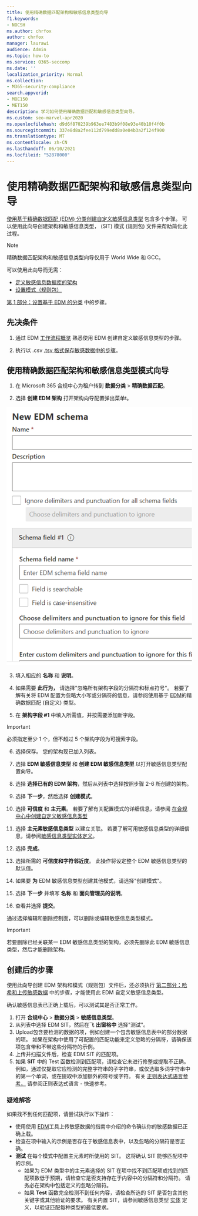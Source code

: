 ```yaml
---
title: 使用精确数据匹配架构和敏感信息类型向导
f1.keywords:
- NOCSH
ms.author: chrfox
author: chrfox
manager: laurawi
audience: Admin
ms.topic: how-to
ms.service: O365-seccomp
ms.date: ''
localization_priority: Normal
ms.collection:
- M365-security-compliance
search.appverid:
- MOE150
- MET150
description: 学习如何使用精确数据匹配和敏感信息类型向导。
ms.custom: seo-marvel-apr2020
ms.openlocfilehash: d9d6f870239b963ee7483b9f08e93e40b10f4f0b
ms.sourcegitcommit: 337e8d8a2fee112d799edd8a0e04b3a2f124f900
ms.translationtype: MT
ms.contentlocale: zh-CN
ms.lasthandoff: 06/10/2021
ms.locfileid: "52878000"
---
```

# <a name="use-the-exact-data-match-schema-and-sensitive-information-type-wizard"></a>使用精确数据匹配架构和敏感信息类型向导

[使用基于精确数据匹配 (EDM) 分类创建自定义敏感信息类型](create-custom-sensitive-information-types-with-exact-data-match-based-classification.md) 包含多个步骤。  可以使用此向导创建架构和敏感信息类型， (SIT) 模式 (规则包) 文件来帮助简化此过程。

> [!NOTE]
> 精确数据匹配架构和敏感信息类型向导仅用于 World Wide 和 GCC。

可以使用此向导而无需：

- [定义敏感信息数据库的架构](create-custom-sensitive-information-types-with-exact-data-match-based-classification.md#define-the-schema-for-your-database-of-sensitive-information)
- [设置模式（规则包）](create-custom-sensitive-information-types-with-exact-data-match-based-classification.md#set-up-a-rule-package)

[第 1 部分：设置基于 EDM 的分类](create-custom-sensitive-information-types-with-exact-data-match-based-classification.md#part-1-set-up-edm-based-classification) 中的步骤。

## <a name="pre-requisites"></a>先决条件

1. 通过 EDM [工作流程概览](create-custom-sensitive-information-types-with-exact-data-match-based-classification.md#the-work-flow-at-a-glance) 熟悉使用 EDM 创建自定义敏感信息类型的步骤。

2. 执行以 .csv [.tsv 格式保存敏感数据中的步骤](create-custom-sensitive-information-types-with-exact-data-match-based-classification.md#save-sensitive-data-in-csv-or-tsv-format)。

## <a name="use-the-exact-data-match-schema-and-sensitive-information-type-pattern-wizard"></a>使用精确数据匹配架构和敏感信息类型模式向导

1. 在 Microsoft 365 合规中心为租户转到 **数据分类** > **精确数据匹配**。

2. 选择 **创建 EDM 架构** 打开架构向导配置弹出菜单t。

![EDM 架构创建向导配置弹出菜单](../media/edm-schema-wizard-1.png)

3. 填入相应的 **名称** 和 **说明**。

4. 如果需要 **此行为，** 请选择"忽略所有架构字段的分隔符和标点符号"。 若要了解有关将 EDM 配置为忽略大小写或分隔符的信息，请参阅使用基于 [EDM](create-custom-sensitive-information-types-with-exact-data-match-based-classification.md)的精确数据匹配 (自定义) 类型。

5. 在 **架构字段 #1** 中填入所需值，并按需要添加新字段。 

> [!IMPORTANT]
> 必须指定至少 1 个，但不超过 5 个架构字段为可搜索字段。

6. 选择保存。 您的架构现已加入列表。

7. 选择 **EDM 敏感信息类型** 和 **创建 EDM 敏感信息类型** 以打开敏感信息类型配置向导。

8. 选择 **选择已有的 EDM 架构**，然后从列表中选择按照步骤 2-6 所创建的架构。

9. 选择 **下一步**，然后选择 **创建模式**。

10. 选择 **可信度** 和 **主元素**。  若要了解有关配置模式的详细信息，请参阅 [在合规中心中创建自定义敏感信息类型](create-a-custom-sensitive-information-type.md)

11.  选择 **主元素敏感信息类型** 以建立关联。 若要了解可用敏感信息类型的详细信息，请参阅[敏感信息类型实体定义](sensitive-information-type-entity-definitions.md)。

12. 选择 **完成**。

13. 选择所需的 **可信度和字符邻近度**。  此操作将设定整个 EDM 敏感信息类型的默认值。

13. 如果要 **为** EDM 敏感信息类型创建其他模式，请选择"创建模式"。

14. 选择 **下一步** 并填写 **名称** 和 **面向管理员的说明**。

15. 查看并选择 **提交**。

通过选择编辑和删除控制面，可以删除或编辑敏感信息类型模式。

> [!IMPORTANT]
> 若要删除已经关联某一 EDM 敏感信息类型的架构，必须先删除此 EDM 敏感信息类型，然后才能删除架构。

## <a name="post-creation-steps"></a>创建后的步骤

使用此向导创建 EDM 架构和模式（规则包）文件后，还必须执行 [第二部分：哈希和上传敏感数据](create-custom-sensitive-information-types-with-exact-data-match-based-classification.md#part-2-hash-and-upload-the-sensitive-data) 中的步骤，才能使用此 EDM 自定义敏感信息类型。

确认敏感信息表已正确上载后，可以测试其是否正常工作。

1. 打开 **合规中心**  >  **数据分类**  >  **敏感信息类型**。
2. 从列表中选择 EDM SIT，然后在飞 **出窗格中** 选择"测试"。 
3. Upload包含要检测的数据的项，例如创建一个包含敏感信息表中的部分数据的项。 如果在架构中使用了可配置的匹配功能来定义忽略的分隔符，请确保该项包含带和不带这些分隔符的示例。
4. 上传并扫描文件后，检查 EDM SIT 的匹配项。
5. 如果 **SIT** 中的 Test 函数检测到匹配项，请检查它未进行修整或提取不正确。 例如，通过仅提取它应检测的完整字符串的子字符串，或仅选取多词字符串中的第一个单词，或在提取中添加额外的符号或字符。 有关 [正则表达式语言参考，](/dotnet/standard/base-types/regular-expression-language-quick-reference) 请参阅正则表达式语言 - 快速参考。 

### <a name="troubleshooting"></a>疑难解答

如果找不到任何匹配项，请尝试执行以下操作：
- 使用使用 [EDM](create-custom-sensitive-information-types-with-exact-data-match-based-classification.md)工具上传敏感数据的指南中介绍的命令确认你的敏感数据已正确上载。
- 检查在项中输入的示例是否存在于敏感信息表中，以及忽略的分隔符是否正确。
- **测试** 在每个模式中配置主元素时所使用的 SIT。 这将确认 SIT 能够匹配项中的示例。 
  -  如果为 EDM 类型中的主元素选择的 SIT 在项中找不到匹配项或找到的匹配项数低于预期，请检查它是否支持存在于内容中的分隔符和分隔符。 请务必在架构中包括定义的忽略分隔符。 
  -  如果 **Test** 函数完全检测不到任何内容，请检查所选的 SIT 是否包含其他关键字或其他验证的要求。 有关内置 SIT，请参阅敏感信息类型 [实体](sensitive-information-type-entity-definitions.md) 定义，以验证匹配每种类型的最低要求。
